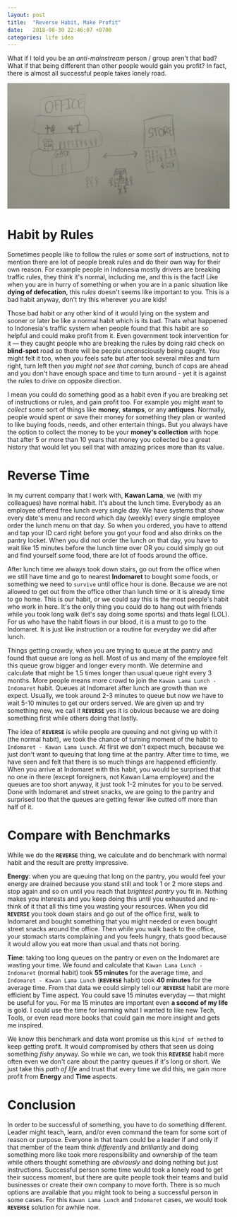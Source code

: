 ```yaml
---
layout: post
title:  "Reverse Habit, Make Profit"
date:   2018-08-30 22:46:07 +0700
categories: life idea
---
```

What if I told you be an *anti-mainstream* person / group aren't that bad? What if that being different than other people would gain you profit? In fact, there is almost all successful people takes lonely road.

![REVERSE Sketch Map!](/images/sketchmap_reverse.jpg "Sketch Map")

# Habit by Rules

Sometimes people like to follow the rules or some sort of instructions, not to mention there are lot of people break rules and do their own way for their own reason. For example people in Indonesia mostly drivers are breaking traffic rules, they think it's normal, including me, and this is the fact! Like when you are in hurry of something or when you are in a panic situation like **dying of defecation**, this *rules* doesn't seems like important to you. This is a bad habit anyway, don't try this wherever you are kids!

Those bad habit or any other kind of it would lying on the system and sooner or later be like a normal habit which is its bad. Thats what happened to Indonesia's traffic system when people found that this habit are so helpful and could make profit from it. Even government took intervention for it &mdash; they caught people who are breaking the rules by doing raid check on **blind-spot** road so there will be people unconsciously being caught. You might felt it too, when you feels safe but after took several miles and turn right, turn left then *you might not see that coming*, bunch of cops are ahead and you don't have enough space and time to turn around - yet it is against the rules to drive on opposite direction.

I mean you could do something good as a habit even if you are breaking set of instructions or rules, and gain profit too. For example you might want to *collect* some sort of things like **money**, **stamps**, or any **antiques**. Normally, people would spent or save their money for something they plan or wanted to like buying foods, needs, and other entertain things. But you always have the option to collect the money to be your **money's collection** with hope that after 5 or more than 10 years that money you collected be a great history that would let you sell that with amazing prices more than its value.

# Reverse Time

In my current company that I work with, **Kawan Lama**, we (with my colleagues) have normal habit. It's about the lunch time. Everybody as an employee offered free lunch every single day. We have systems that show every date's menu and record which day (weekly) every single employee order the lunch menu on that day. So when you ordered, you have to attend and tap your ID card right before you got your food and also drinks on the pantry locket. When you did not order the lunch on that day, you have to wait like 15 minutes before the lunch time over OR you could simply go out and find yourself some food, there are lot of foods around the office.

After lunch time we always took down stairs, go out from the office when we still have time and go to nearest **Indomaret** to bought some foods, or something we need to `survive` until office hour is done. Because we are not allowed to get out from the office other than lunch time or it is already time to go home. This is our habit, or we could say this is the most people's habit who work in here. It's the only thing you could do to hang out with friends while you took long walk (let's say doing some sports) and thats legal (LOL). For us who have the habit flows in our blood, it is a must to go to the Indomaret. It is just like instruction or a routine for everyday we did after lunch.

Things getting crowdy, when you are trying to queue at the pantry and found that queue are long as hell. Most of us and many of the employee felt this queue grow bigger and longer every month. We determine and calculate that might be 1.5 times longer than usual queue right every 3 months. More people means more crowd to join the `Kawan Lama Lunch - Indomaret` habit. Queues at Indomaret after lunch are growth than we expect. Usually, we took around 2-3 minutes to queue but now we have to wait 5-10 minutes to get our orders served. We are given up and try something new, we call it **`REVERSE`** yes it is obvious because we are doing something first while others doing that lastly.

The idea of **`REVERSE`** is while people are queuing and not giving up with it (the normal habit), we took the chance of turning moment of the habit to `Indomaret - Kawan Lama Lunch`. At first we don't expect much, because we just don't want to queuing that long time at the pantry. After time to time, we have seen and felt that there is so much things are happened efficiently. When you arrive at Indomaret with this habit, you would be surprised that no one in there (except foreigners, not Kawan Lama employee) and the queues are too short anyway, it just took 1-2 minutes for you to be served. Done with Indomaret and street snacks, we are going to the pantry and surprised too that the queues are getting fewer like cutted off more than half of it.

# Compare with Benchmarks

While we do the **`REVERSE`** thing, we calculate and do benchmark with normal habit and the result are pretty impressive.

**Energy**: when you are queuing that long on the pantry, you would feel your energy are drained because you stand still and took 1 or 2 more steps and stop again and so on until you reach that *brightest pantry* you fit in. Nothing makes you interests and you keep doing this until you exhausted and re-think of it that all this time you wasting your resources. When you did **`REVERSE`** you took down stairs and go out of the office first, walk to Indomaret and bought something that you might needed or even bought street snacks around the office. Then while you walk back to the office, your stomach starts complaining and you feels hungry, thats good because it would allow you eat more than usual and thats not boring.

**Time**: taking too long queues on the pantry or even on the Indomaret are wasting your time. We found and calculate that `Kawan Lama Lunch - Indomaret` (normal habit) took **55 minutes** for the average time, and `Indomaret - Kawan Lama Lunch` (**`REVERSE`** habit) took **40 minutes** for the average time. From that data we could simply tell our **`REVERSE`** habit are more efficient by Time aspect. You could save 15 minutes everyday &mdash; that might be useful for you. For me 15 minutes are important even **a second of my life** is gold. I could use the time for learning what I wanted to like new Tech, Tools, or even read more books that could gain me more insight and gets me inspired.

We know this benchmark and data wont promise us this `kind of method` to keep getting profit. It would compromised by others that seen us doing something *fishy* anyway. So while we can, we took this **`REVERSE`** habit more often even we don't care about the pantry queues if it's long or short. We just take this *path of life* and trust that every time we did this, we gain more profit from **Energy** and **Time** aspects.

# Conclusion

In order to be successful of something, you have to do something different. Leader might teach, learn, and/or even command the team for some sort of reason or purpose. Everyone in that team could be a leader if and only if that member of the team think *differently* and *brilliantly* and doing something more like took more responsibility and ownership of the team while others thought something are *obviously* and doing nothing but just instructions. Successful person some time would took a lonely road to get their success moment, but there are quite people took their teams and build businesses or create their own company to move forth. There is so much options are available that you might took to being a successful person in some cases. For this `Kawan Lama Lunch` and `Indomaret` cases, we would took **`REVERSE`** solution for awhile now.